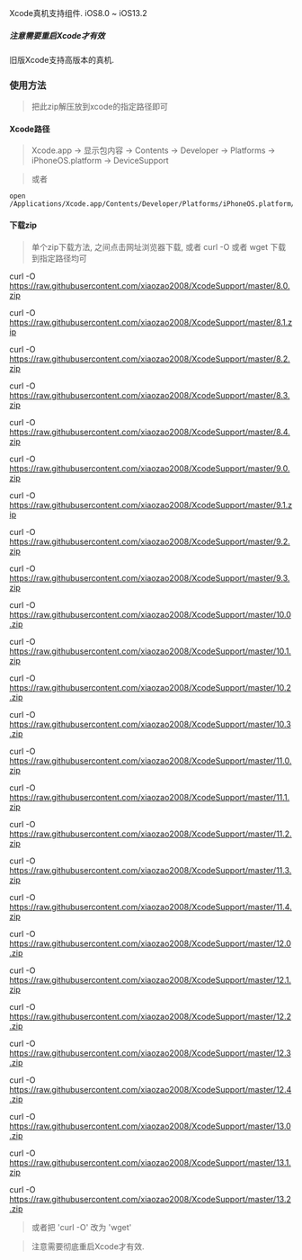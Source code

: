 Xcode真机支持组件. iOS8.0 ~ iOS13.2

##### 注意需要重启Xcode才有效

旧版Xcode支持高版本的真机.


### 使用方法

> 把此zip解压放到xcode的指定路径即可

#### Xcode路径

> Xcode.app -> 显示包内容 -> Contents -> Developer -> Platforms -> iPhoneOS.platform -> DeviceSupport

> 或者

	open /Applications/Xcode.app/Contents/Developer/Platforms/iPhoneOS.platform/DeviceSupport 



#### 下载zip

> 单个zip下载方法, 之间点击网址浏览器下载, 或者 curl -O 或者 wget 下载到指定路径均可


curl -O https://raw.githubusercontent.com/xiaozao2008/XcodeSupport/master/8.0.zip

curl -O https://raw.githubusercontent.com/xiaozao2008/XcodeSupport/master/8.1.zip

curl -O https://raw.githubusercontent.com/xiaozao2008/XcodeSupport/master/8.2.zip

curl -O https://raw.githubusercontent.com/xiaozao2008/XcodeSupport/master/8.3.zip

curl -O https://raw.githubusercontent.com/xiaozao2008/XcodeSupport/master/8.4.zip

curl -O https://raw.githubusercontent.com/xiaozao2008/XcodeSupport/master/9.0.zip

curl -O https://raw.githubusercontent.com/xiaozao2008/XcodeSupport/master/9.1.zip

curl -O https://raw.githubusercontent.com/xiaozao2008/XcodeSupport/master/9.2.zip

curl -O https://raw.githubusercontent.com/xiaozao2008/XcodeSupport/master/9.3.zip

curl -O https://raw.githubusercontent.com/xiaozao2008/XcodeSupport/master/10.0.zip

curl -O https://raw.githubusercontent.com/xiaozao2008/XcodeSupport/master/10.1.zip

curl -O https://raw.githubusercontent.com/xiaozao2008/XcodeSupport/master/10.2.zip

curl -O https://raw.githubusercontent.com/xiaozao2008/XcodeSupport/master/10.3.zip

curl -O https://raw.githubusercontent.com/xiaozao2008/XcodeSupport/master/11.0.zip

curl -O https://raw.githubusercontent.com/xiaozao2008/XcodeSupport/master/11.1.zip

curl -O https://raw.githubusercontent.com/xiaozao2008/XcodeSupport/master/11.2.zip

curl -O https://raw.githubusercontent.com/xiaozao2008/XcodeSupport/master/11.3.zip

curl -O https://raw.githubusercontent.com/xiaozao2008/XcodeSupport/master/11.4.zip

curl -O https://raw.githubusercontent.com/xiaozao2008/XcodeSupport/master/12.0.zip

curl -O https://raw.githubusercontent.com/xiaozao2008/XcodeSupport/master/12.1.zip

curl -O https://raw.githubusercontent.com/xiaozao2008/XcodeSupport/master/12.2.zip

curl -O https://raw.githubusercontent.com/xiaozao2008/XcodeSupport/master/12.3.zip

curl -O https://raw.githubusercontent.com/xiaozao2008/XcodeSupport/master/12.4.zip

curl -O https://raw.githubusercontent.com/xiaozao2008/XcodeSupport/master/13.0.zip

curl -O https://raw.githubusercontent.com/xiaozao2008/XcodeSupport/master/13.1.zip

curl -O https://raw.githubusercontent.com/xiaozao2008/XcodeSupport/master/13.2.zip
	
	
> 或者把 'curl -O' 改为 'wget'

> 注意需要彻底重启Xcode才有效.
